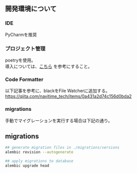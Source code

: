 ## 開発環境について
### IDE
PyCharmを推奨

### プロジェクト管理
poetryを使用。  
導入については、[こちら](https://python-poetry.org/docs/) を参考にすること。

### Code Formatter
以下記事を参考に、blackをFile Watcherに追加する。  
https://qiita.com/navitime_tech/items/0a431a2d74c156d0bda2

### migrations
手動でマイグレーションを実行する場合は下記の通り。
## migrations
```sh
## generate migration files in ./migrations/versions
alembic revision --autogenerate

## apply migrations to database
alembic upgrade head
```